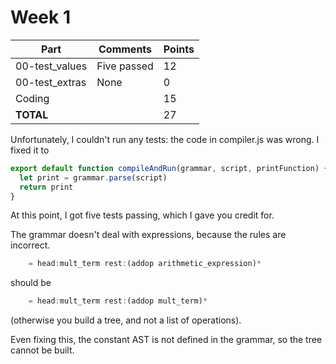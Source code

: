 # Week 1

| Part           | Comments    | Points |
|----------------|-------------|--------|
| 00-test_values | Five passed |     12 |
| 00-test_extras | None        |      0 |
| Coding         |             |     15 |
| **TOTAL**      |             |     27 |


Unfortunately, I couldn't run any tests: the code in compiler.js was
wrong. I fixed it to

~~~ js
export default function compileAndRun(grammar, script, printFunction) {
  let print = grammar.parse(script)
  return print
}
~~~

At this point, I got five tests passing, which I gave you credit for.

The grammar doesn't deal with expressions, because the rules are
incorrect.

~~~ js
    = head:mult_term rest:(addop arithmetic_expression)*
~~~

should be

~~~ js
    = head:mult_term rest:(addop mult_term)*
~~~

(otherwise you build a tree, and not a list of operations).

Even fixing this, the constant AST is not defined in the grammar, so the
tree cannot be built.
